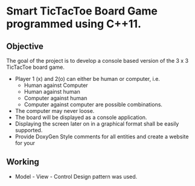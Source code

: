# Smart TicTacToe Board Game programmed using C++11. 
## Objective
The goal of the project is to develop a console based version of the 3 x 3 TicTacToe board game.
  * Player 1 (x) and 2(o) can either be human or computer, i.e.
    * Human against Computer
    * Human against human
    * Computer against human
    * Computer against computer are possible combinations.
  * The computer may never loose.
  * The board will be displayed as a console application.
  * Displaying the screen later on in a graphical format shall be easily supported.
  * Provide DoxyGen Style comments for all entities and create a website for your

## Working
* Model - View - Control Design pattern was used.

